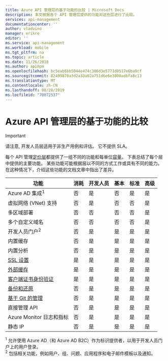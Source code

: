 ```yaml
---
title: Azure API 管理层的基于功能的比较 | Microsoft Docs
description: 本文根据各个 API 管理层提供的功能对这些层进行了比较。
services: api-management
documentationcenter: ''
author: vladvino
manager: erikre
editor: ''
ms.service: api-management
ms.workload: mobile
ms.tgt_pltfrm: na
ms.topic: article
ms.date: 11/26/2018
ms.author: apimpm
ms.openlocfilehash: bc5eab6bb5044e474c386d3e5771d8517e6ba9cf
ms.sourcegitcommit: 82499878a3d2a33a02a751d6e6e3800adbfa8c13
ms.translationtype: MT
ms.contentlocale: zh-CN
ms.lasthandoff: 08/28/2019
ms.locfileid: "70072537"
---
```

# <a name="feature-based-comparison-of-the-azure-api-management-tiers"></a>Azure API 管理层的基于功能的比较

>[!IMPORTANT]
> 请注意, 开发人员层适用于非生产用例和评估。 它不提供 SLA。 

每个 API 管理[定价层](https://aka.ms/apimpricing)都提供了一组不同的功能和每单位[容量](api-management-capacity.md)。 下表总结了每个层中提供的主要功能。 某些功能可能根据层以不同的方式工作或具有不同的能力。 在这种情况下，介绍这些功能的文档文章中指出了差异。

| 功能                                                                                      | 消耗 | 开发人员      | 基本          | 标准       | 高级        |
| -------------------------------------------------------------------------------------------- | ----------------------------- | -------------- | -------------- | -------------- | -------------- |
| Azure AD 集成<sup>1</sup>                                                             | 否                            | 是            | 否             | 是            | 是            |
| 虚拟网络 (VNet) 支持                                                               | 否                            | 是            | 否             | 否             | 是            |
| 多区域部署                                                                      | 否                            | 否             | 否             | 否             | 是            |
| 多个自定义域名                                                                 | 否                            | 否             | 否             | 否             | 是            |
| 开发人员门户<sup>2</sup>                                                                 | 否                            | 是            | 是            | 是            | 是            |
| 内置缓存                                                                               | 否                            | 是            | 是            | 是            | 是            |
| 内置分析                                                                           | 否                            | 是            | 是            | 是            | 是            |
| [SSL 设置](api-management-howto-manage-protocols-ciphers.md)                             | 是                            | 是            | 是            | 是            | 是            |
| [外部缓存](https://aka.ms/apimbyoc)                                                    | 是                           | 是            | 是            | 是            | 是            |
| [客户端证书身份验证](api-management-howto-mutual-certificates-for-clients.md) | 是                | 是            | 是            | 是            | 是            |
| [备份和还原](api-management-howto-disaster-recovery-backup-restore.md)               | 否                            | 是            | 是            | 是            | 是            |
| [基于 Git 的管理](api-management-configuration-repository-git.md)                        | 否                            | 是            | 是            | 是            | 是            |
| 直接管理 API                                                                        | 否                            | 是            | 是            | 是            | 是            |
| Azure Monitor 日志和指标                                                               | 否                | 是            | 是            | 是            | 是            |
| 静态 IP                                                               | 否                | 是            | 是            | 是            | 是            |

<sup>1</sup> 允许使用 Azure AD（和 Azure AD B2C）作为标识提供者，以用于开发人员门户上的用户登录。<br/>
<sup>2</sup> 包括相关功能，例如用户、组、问题、应用程序和电子邮件模板以及通知。<br/>

